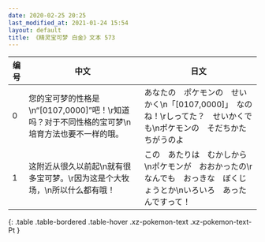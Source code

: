 ```yaml
---
date: 2020-02-25 20:25
last_modified_at: 2021-01-24 15:54
layout: default
title: 《精灵宝可梦 白金》文本 573
---
```

| 编号 | 中文 | 日文 |
| ---- | ---- | ---- |
| 0 | 您的宝可梦的性格是\n“[0107,0000]”吧！\r知道吗？对于不同性格的宝可梦\n培育方法也要不一样的哦。 | あなたの　ポケモンの　せいかく\n「[0107,0000]」　なのね！\rしってた？　せいかくでも\nポケモンの　そだちかた　ちがうのよ |
| 1 | 这附近从很久以前起\n就有很多宝可梦。\r因为这是个大牧场，\n所以什么都有哦！ | この　あたりは　むかしから\nポケモンが　おおかったの\rなんでも　おっきな　ぼくじょうとか\nいろいろ　あったんですって！ |
{: .table .table-bordered .table-hover .xz-pokemon-text .xz-pokemon-text-Pt }